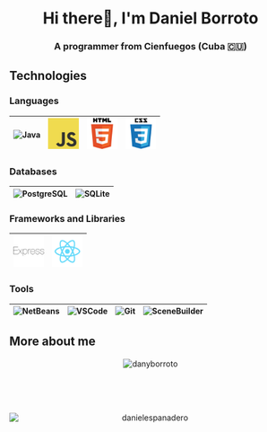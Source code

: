 <h1 align="center">Hi there👋, I'm Daniel Borroto</h1>
<h3 align="center">A programmer from Cienfuegos (Cuba 🇨🇺)</h3>

<!--
**danyborroto/danyborroto** is a ✨ _special_ ✨ repository because its `README.md` (this file) appears on your GitHub profile.

Here are some ideas to get you started:

- 🔭 I’m currently working on ...
- 🌱 I’m currently learning ...
- 👯 I’m looking to collaborate on ...
- 🤔 I’m looking for help with ...
- 💬 Ask me about ...
- 📫 How to reach me: ...
- 😄 Pronouns: ...
- ⚡ Fun fact: ...
-->
## Technologies
### Languages
|<img title="Java" alt="Java" width="55px" src="https://brandslogos.com/wp-content/uploads/images/large/java-logo-1.png"> | <img alt="JavaScript" title="JavaScript" width="55px" src="https://raw.githubusercontent.com/github/explore/master/topics/javascript/javascript.png"> | <img title="HTML" alt="HTML" width="55px" src="https://raw.githubusercontent.com/github/explore/master/topics/html/html.png"> | <img title="CSS" alt="CSS" width="55px" src="https://raw.githubusercontent.com/github/explore/master/topics/css/css.png">|
|---|---|---|---|

### Databases
|<img title="PostgreSQL" alt="PostgreSQL" width="55px" src="https://upload.wikimedia.org/wikipedia/commons/thumb/2/29/Postgresql_elephant.svg/1200px-Postgresql_elephant.svg.png">|<img title="SQLite" alt="SQLite" width="55px" src="https://upload.wikimedia.org/wikipedia/commons/thumb/9/97/Sqlite-square-icon.svg/1200px-Sqlite-square-icon.svg.png">|
|---|---|

### Frameworks and Libraries
|<img title="Express" alt="Express" width="55px" src="https://raw.githubusercontent.com/github/explore/master/topics/express/express.png"> | <img title="React" alt="React" width="55px" src="https://raw.githubusercontent.com/github/explore/master/topics/react/react.png"> |
|---|---|

### Tools
| <img title="NetBeans" alt="NetBeans" width="55px" src="https://upload.wikimedia.org/wikipedia/commons/9/98/Apache_NetBeans_Logo.svg"> | <img title="VSCode" alt="VSCode" width="55px" src="https://encrypted-tbn0.gstatic.com/images?q=tbn:ANd9GcSCOTIV4Tb4h16YNEwanHL3esW2nwwumHYqAFgcVaMUOw&s"> | <img title="Git" alt="Git" width="55px" src="https://upload.wikimedia.org/wikipedia/commons/thumb/e/e0/Git-logo.svg/1200px-Git-logo.svg.png"> | <img title="SceneBuilder" alt="SceneBuilder" width="55px" src="https://i0.wp.com/gluonhq.com/wp-content/uploads/2015/02/SceneBuilderLogo.png?fit=781%2C781&ssl=1"> |
| --- | --- | --- | ---|

## More about me
<p align="center"><img align="center" src="https://github-readme-stats.vercel.app/api/top-langs?username=danyborroto&show_icons=true&locale=en&layout=compact&count_private=true" alt="danyborroto" /></p><br><br>
<p align="center">&nbsp;<img style="display: table-cell; vertical-align: middle;" align="center" src="https://github-readme-stats.vercel.app/api?username=danyborroto&show_icons=true&locale=en" alt="danielespanadero" /></p>
